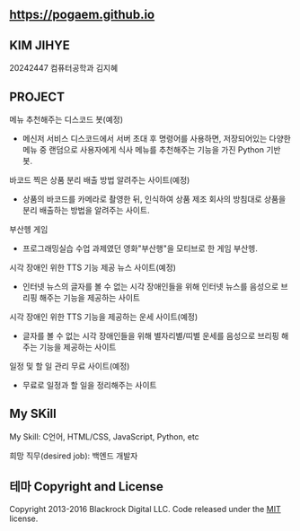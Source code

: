 ## https://pogaem.github.io

## KIM JIHYE

20242447 컴퓨터공학과 김지혜

## PROJECT
메뉴 추천해주는 디스코드 봇(예정)

- 메신저 서비스 디스코드에서 서버 초대 후 명령어를 사용하면, 저장되어있는 다양한 메뉴 중 랜덤으로 사용자에게 식사 메뉴를 추천해주는 기능을 가진 Python 기반 봇.

바코드 찍은 상품 분리 배출 방법 알려주는 사이트(예정)

- 상품의 바코드를 카메라로 촬영한 뒤, 인식하여 상품 제조 회사의 방침대로 상품을 분리 배출하는 방법을 알려주는 사이트.

부산헹 게임

- 프로그래밍실습 수업 과제였던 영화"부산행"을 모티브로 한 게임 부산헹.

시각 장애인 위한 TTS 기능 제공 뉴스 사이트(예정)

- 인터넷 뉴스의 글자를 볼 수 없는 시각 장애인들을 위해 인터넷 뉴스를 음성으로 브리핑 해주는 기능을 제공하는 사이트

시각 장애인 위한 TTS 기능을 제공하는 운세 사이트(예정)

- 글자를 볼 수 없는 시각 장애인들을 위해 별자리별/띠별 운세를 음성으로 브리핑 해주는 기능을 제공하는 사이트

일정 및 할 일 관리 무료 사이트(예정)

- 무료로 일정과 할 일을 정리해주는 사이트

## My SKill
My Skill: C언어, HTML/CSS, JavaScript, Python, etc

희망 직무(desired job): 백엔드 개발자

## 테마 Copyright and License
Copyright 2013-2016 Blackrock Digital LLC. Code released under the [MIT](https://github.com/BlackrockDigital/startbootstrap-freelancer/blob/gh-pages/LICENSE) license.
